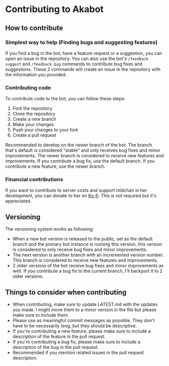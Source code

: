# Contributing to Akabot

## How to contribute

### Simplest way to help (Finding bugs and suggesting features)

If you find a bug in the bot, have a feature request or a suggestion, you can open an issue in the repository. You can also use the bot's `/feedback suggest` and `/feedback bug` commands to contribute bug fixes and suggestions. These 2 commands will create an issue in the repository with the information you provided.

### Contributing code

To contribute code to the bot, you can follow these steps:

1. Fork the repository
2. Clone the repository
3. Create a new branch
4. Make your changes
5. Push your changes to your fork
6. Create a pull request

Recommended to develop on the newer branch of the bot. The branch that's default is considered "stable" and only receives bug fixes and minor improvements. The newer branch is considered to receive new features and improvements. If you contribute a bug fix, use the default branch. If you contribute a new feature, use the newer branch.

### Financial contributions

If you want to contribute to server costs and support mldchan in her development, you can donate to her on [Ko-fi](https://ko-fi.com/mldchan). This is not required but it's appreciated.

## Versioning

The versioning system works as following:

- When a new bot version is released to the public, set as the default branch and the primary bot instance is running this version, this version is considered to only receive bug fixes and minor improvements.
- The next version is another branch with an incremented version number. This branch is considered to receive new features and improvements.
- 2 older versions of the bot receive bug fixes and minor improvements as well. If you contribute a bug fix to the current branch, I'll backport it to 2 older versions.

## Things to consider when contributing

- When contributing, make sure to update LATEST.md with the updates you made. I might move them to a minor version in the file but please make sure to include them.
- Please use as meaningful commit messages as possible. They don't have to be necessarily long, but they should be descriptive.
- If you're contributing a new feature, please make sure to include a description of the feature in the pull request.
- If you're contributing a bug fix, please make sure to include a description of the bug in the pull request.
- Recommended if you mention related issues in the pull request description.
